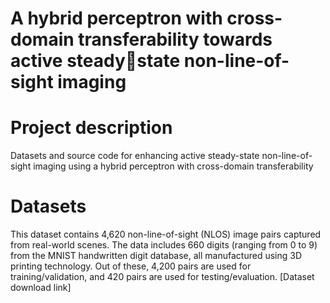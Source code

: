 # A hybrid perceptron with cross-domain transferability towards active steadystate non-line-of-sight imaging
# Project description
Datasets and source code for enhancing active steady-state non-line-of-sight imaging using a hybrid perceptron with cross-domain transferability

# Datasets
This dataset contains 4,620 non-line-of-sight (NLOS) image pairs captured from real-world scenes. The data includes 660 digits (ranging from 0 to 9) from the MNIST handwritten digit database, all manufactured using 3D printing technology. Out of these, 4,200 pairs are used for training/validation, and 420 pairs are used for testing/evaluation. [Dataset download link]
